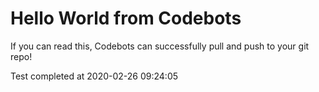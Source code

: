 # Hello World from Codebots

If you can read this, Codebots can successfully pull and push to your git repo!

Test completed at 2020-02-26 09:24:05